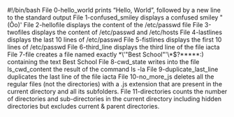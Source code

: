 #!/bin/bash
File 0-hello_world prints “Hello, World”, followed by a new line to the standard output
File 1-confused_smiley displays a confused smiley "(Ôo)'
File 2-hellofile displays the content of the /etc/passwd file
File 3-twofiles displays the content of /etc/passwd and /etc/hosts
File 4-lastlines displays the last 10 lines of /etc/passwd
File 5-fistlines displays the first 10 lines of /etc/passwd
File 6-third_line displays the third line of the file iacta
File 7-file creates a file named exactly \*\\'"Best School"\'\\*$\?\*\*\*\*\*:) containing the text Best School
File 8-cwd_state writes into the file ls_cwd_content the result of the command ls -la
File 9-duplicate_last_line duplicates the last line of the file iacta
File 10-no_more_js deletes all the regular files (not the directories) with a .js extension that are present in the current directory and all its subfolders.
File 11-directories counts the number of directories and sub-directories in the current directory including hidden directories but excludes current & parent directories.
